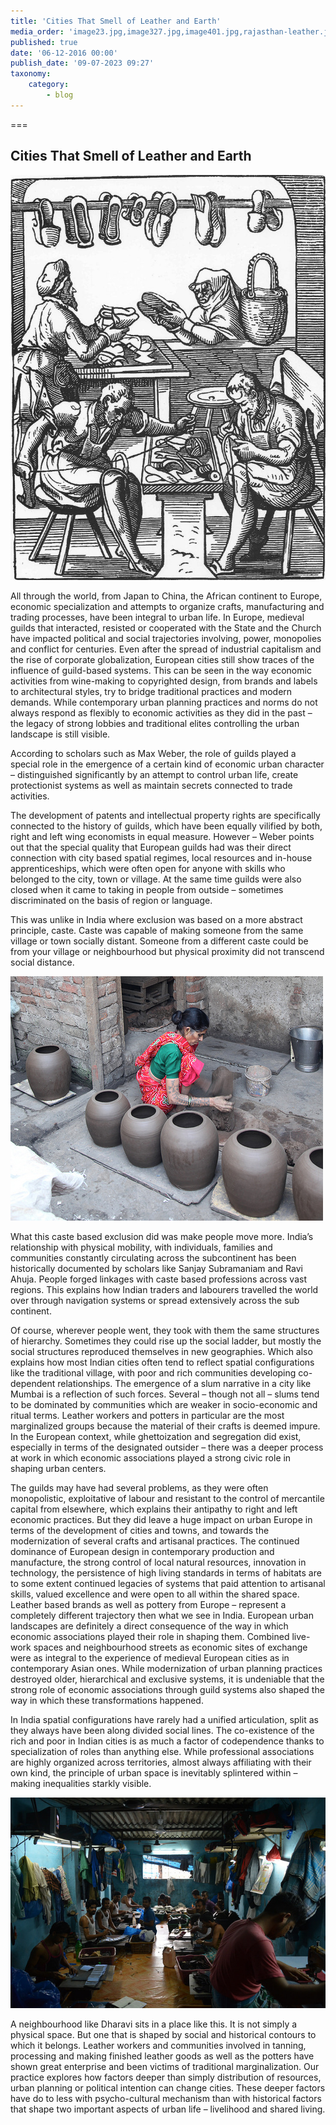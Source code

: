 ```yaml
---
title: 'Cities That Smell of Leather and Earth'
media_order: 'image23.jpg,image327.jpg,image401.jpg,rajasthan-leather.jpg'
published: true
date: '06-12-2016 00:00'
publish_date: '09-07-2023 09:27'
taxonomy:
    category:
        - blog
---
```


===
## Cities That Smell of Leather and Earth
![image401](image401.jpg "image401")



All through the world, from Japan to China, the African continent to Europe, economic specialization and attempts to organize crafts, manufacturing and trading processes, have been integral to urban life. In Europe, medieval guilds that interacted, resisted or cooperated with the State and the Church have impacted political and social trajectories involving, power, monopolies and conflict for centuries. Even after the spread of industrial capitalism and the rise of corporate globalization, European cities still show traces of the influence of guild-based systems. This can be seen in the way economic activities from wine-making to copyrighted design, from brands and labels to architectural styles, try to bridge traditional practices and modern demands. While contemporary urban planning practices and norms do not always respond as flexibly to economic activities as they did in the past – the legacy of strong lobbies and traditional elites controlling the urban landscape is still visible.

According to scholars such as Max Weber, the role of guilds played a special role in the emergence of a certain kind of economic urban character – distinguished significantly by an attempt to control urban life, create protectionist systems as well as maintain secrets connected to trade activities.

The development of patents and intellectual property rights are specifically connected to the history of guilds, which have been equally vilified by both, right and left wing economists in equal measure. However – Weber points out that the special quality that European guilds had was their direct connection with city based spatial regimes, local resources and in-house apprenticeships, which were often open for anyone with skills who belonged to the city, town or village. At the same time guilds were also closed when it came to taking in people from outside – sometimes discriminated on the basis of region or language.

This was unlike in India where exclusion was based on a more abstract principle, caste. Caste was capable of making someone from the same village or town socially distant. Someone from a different caste could be from your village or neighbourhood but physical proximity did not transcend social distance.

![image327](image327.jpg "image327")


What this caste based exclusion did was make people move more. India’s relationship with physical mobility, with individuals, families and communities constantly circulating across the subcontinent has been historically documented by scholars like Sanjay Subramaniam and Ravi Ahuja. People forged linkages with caste based professions across vast regions. This explains how Indian traders and labourers travelled the world over through navigation systems or spread extensively across the sub continent.

Of course, wherever people went, they took with them the same structures of hierarchy. Sometimes they could rise up the social ladder, but mostly the social structures reproduced themselves in new geographies. Which also explains how most Indian cities often tend to reflect spatial configurations like the traditional village, with poor and rich communities developing co-dependent relationships. The emergence of a slum narrative in a city like Mumbai is a reflection of such forces. Several – though not all – slums tend to be dominated by communities which are weaker in socio-economic and ritual terms. Leather workers and potters in particular are the most marginalized groups because the material of their crafts is deemed impure. In the European context, while ghettoization and segregation did exist, especially in terms of the designated outsider – there was a deeper process at work in which economic associations played a strong civic role in shaping urban centers.

The guilds may have had several problems, as they were often monopolistic, exploitative of labour and resistant to the control of mercantile capital from elsewhere, which explains their antipathy to right and left economic practices. But they did leave a huge impact on urban Europe in terms of the development of cities and towns, and towards the modernization of several crafts and artisanal practices. The continued dominance of European design in contemporary production and manufacture, the strong control of local natural resources, innovation in technology, the persistence of high living standards in terms of habitats are to some extent continued legacies of systems that paid attention to artisanal skills, valued excellence and were open to all within the shared space. Leather based brands as well as pottery from Europe – represent a completely different trajectory then what we see in India. European urban landscapes are definitely a direct consequence of the way in which economic associations played their role in shaping them. Combined live-work spaces and neighbourhood streets as economic sites of exchange were as integral to the experience of medieval European cities as in contemporary Asian ones. While modernization of urban planning practices destroyed older, hierarchical and exclusive systems, it is undeniable that the strong role of economic associations through guild systems also shaped the way in which these transformations happened.

In India spatial configurations have rarely had a unified articulation, split as they always have been along divided social lines. The co-existence of the rich and poor in Indian cities is as much a factor of codependence thanks to specialization of roles than anything else. While professional associations are highly organized across territories, almost always affiliating with their own kind, the principle of urban space is inevitably splintered within – making inequalities starkly visible.
    
 ![image23](image23.jpg "image23")
 	
A neighbourhood like Dharavi sits in a place like this. It is not simply a physical space. But one that is shaped by social and historical contours to which it belongs. Leather workers and communities involved in tanning, processing and making finished leather goods as well as the potters have shown great enterprise and been victims of traditional marginalization. Our practice explores how factors deeper than simply distribution of resources, urban planning or political intention can change cities. These deeper factors have do to less with psycho-cultural mechanism than with historical factors that shape two important aspects of urban life – livelihood and shared living.